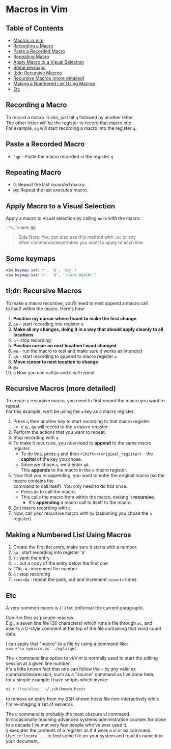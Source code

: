 
# Macros in Vim  

## Table of Contents
* [Macros in Vim](#macros-in-vim) 
* [Recording a Macro](#recording-a-macro) 
* [Paste a Recorded Macro](#paste-a-recorded-macro) 
* [Repeating Macro](#repeating-macro) 
* [Apply Macro to a Visual Selection](#apply-macro-to-a-visual-selection) 
* [Some keymaps](#some-keymaps) 
* [tl;dr: Recursive Macros](#tl;dr-recursive-macros) 
* [Recursive Macros (more detailed)](#recursive-macros-(more-detailed)) 
* [Making a Numbered List Using Macros](#making-a-numbered-list-using-macros) 
* [Etc](#etc) 


## Recording a Macro  

To record a macro in vim, just hit `q` followed by another letter.  
The other letter will be the register to record that macro into.  
For example, `qq` will start recording a macro into the register `q`.  


## Paste a Recorded Macro  
* `"qp` - Paste the macro recorded in the register `q`

## Repeating Macro  
* `Q`: Repeat the last *recorded* macro.  
* `@@`: Repeat the last *executed* macro.  


## Apply Macro to a Visual Selection  
Apply a macro to visual selection by calling `norm` with the macro:  
```vim  
:'<,'>norm @q  
```
> Side Note: You can also use this method with `cdo` or any  
> other commands/keystrokes you want to apply to each line.  


## Some keymaps  
```lua  
vim.keymap.set('n', 'Q', '@qj')  
vim.keymap.set('x', 'Q', ':norm @q<CR>')  
```


## tl;dr: Recursive Macros  
To make a macro recursive, you'll need to nest append a macro call  
to itself within the macro. 
Here's how:  
1.  **Position my cursor where I want to make the first change**  
2.  `qa` - start recording into register `a`
3.  **Make all my changes, doing it in a way that should apply cleanly to all locations**  
4.  `q` - stop recording  
5.  **Position cursor on next location I want changed**  
6.  `@a` - run the macro to test and make sure it works as intended  
7.  `qA` - start recording to append to macro register `a`
8.  **Move cursor to next location to change**  
9.  `@a`
10. `q`
Now you can call `@a` and it will repeat.  

## Recursive Macros (more detailed)  
To create a recursive macro, you need to first record the macro you want to repeat.  
For this example, we'll be using the `a` key as a macro register.  
1. Press `q` then another key to start recording to that macro register.  
    * e.g., `qa` will record to the `a` macro register.  
1. Perform the actions that you want to repeat.  
1. Stop recording with `q`.  
1. To make it recursive, you now need to **append** to the same macro register.  
    * To do this, press `q` and then `<Shift>+(original_register)` - the **capital** 
      of the key you chose.  
    * Since we chose `a`, we'd enter `qA`.  
      This **appends** to the macro in the `a` macro register.  
1. Now that you're appending, you want to enter the original macro (so the macro contains the  
   command to call itself). You only need to do this once.  
    * Press `@a` to call the macro.  
    * This calls the macro from within the macro, making it **recursive**.  
        * It's **appending** a macro call to itself to the macro.  
1. Exit macro recording with `q`.  
1. Now, call your recursive macro with `@a` (assuming you chose the `a` register)  


## Making a Numbered List Using Macros
1. Create the first list entry, make sure it starts with a number.
2. `qa`	     : start recording into register 'a'
3. `Y`	     : yank the entry
4. `p`	     : put a copy of the entry below the first one
5. `CTRL-A`  : increment the number
6. `q`	     : stop recording
7. `<cnt>@a` : repeat the yank, put and increment `<count>` times



## Etc  

A very common macro is `{!}fmt` (reformat the current paragraph).  

Can run files as pseudo-macros.  
E.g., a seven line file (36 characters) which runs a file through `wc`,
  and inserts a C-style comment at the top of the file containing that 
  word count data.  

I can apply that "macro" to a file by using a command like:  
`vim +'so mymacro.ex' ./mytarget`


The `+` command line option to vi/Vim is normally used to start the editing session at a given line number.  
It's a little known fact that one can follow the `+` by any valid ex command/expression,
such as a "source" command as I've done here;  
for a simple example I have scripts which invoke:  
```bash  
vi +'/foo/d|wq!' ~/.ssh/known_hosts 
```
to remove an entry from my SSH known hosts file non-interactively 
while I'm re-imaging a set of servers).  


The `@` command is probably the most obscure vi command.  
In occasionally teaching advanced systems administration courses for close to a decade I've met very few people who've ever used it.  
`@` executes the contents of a register as if it were a vi or ex command.  
Use: `:r!locate ...` to find some file on your system and read its name into your document.  





